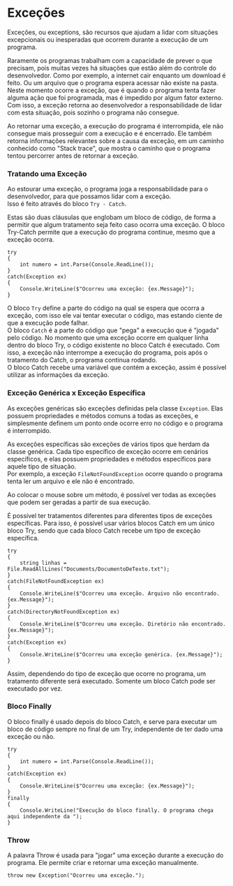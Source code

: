 # Exceções
Exceções, ou exceptions, são recursos que ajudam a lidar com situações excepcionais ou inesperadas que ocorrem durante a execução de um programa.

Raramente os programas trabalham com a capacidade de prever o que precisam, pois muitas vezes há situações que estão além do controle do desenvolvedor. Como por exemplo, a internet cair enquanto um download é feito. Ou um arquivo que o programa espera acessar não existe na pasta.  
Neste momento ocorre a exceção, que é quando o programa tenta fazer alguma ação que foi programada, mas é impedido por algum fator externo. Com isso, a exceção retorna ao desenvolvedor a responsabilidade de lidar com esta situação, pois sozinho o programa não consegue.

Ao retornar uma exceção, a execução do programa é interrompida, ele não consegue mais prosseguir com a execução e é encerrado. Ele também retorna informações relevantes sobre a causa da exceção, em um caminho conhecido como "Stack trace", que mostra o caminho que o programa tentou percorrer antes de retornar a exceção.

### Tratando uma Exceção

Ao estourar uma exceção, o programa joga a responsabilidade para o desenvolvedor, para que possamos lidar com a exceção.  
Isso é feito através do bloco `Try - Catch`.

Estas são duas cláusulas que englobam um bloco de código, de forma a permitir que algum tratamento seja feito caso ocorra uma exceção. O bloco Try-Catch permite que a execução do programa continue, mesmo que a exceção ocorra.
```
try
{
	int numero = int.Parse(Console.ReadLine());
}
catch(Exception ex)
{
	Console.WriteLine($"Ocorreu uma exceção: {ex.Message}");
}
```

O bloco `Try` define a parte do código na qual se espera que ocorra a exceção, com isso ele vai tentar executar o código, mas estando ciente de que a execução pode falhar.  
O bloco `Catch` é a parte do código que "pega" a execução que é "jogada" pelo código. No momento que uma exceção ocorre em qualquer linha dentro do bloco Try, o código existente no bloco Catch é executado. Com isso, a exceção não interrompe a execução do programa, pois após o tratamento do Catch, o programa continua rodando.  
O bloco Catch recebe uma variável que contém a exceção, assim é possível utilizar as informações da exceção.

### Exceção Genérica x Exceção Específica

As exceções genéricas são exceções definidas pela classe `Exception`. Elas possuem propriedades e métodos comuns a todas as exceções, e simplesmente definem um ponto onde ocorre erro no código e o programa é interrompido.

As exceções específicas são exceções de vários tipos que herdam da classe genérica. Cada tipo específico de exceção ocorre em cenários específicos, e elas possuem propriedades e métodos específicos para aquele tipo de situação.  
Por exemplo, a exceção `FileNotFoundException` ocorre quando o programa tenta ler um arquivo e ele não é encontrado.

Ao colocar o mouse sobre um método, é possível ver todas as exceções que podem ser geradas a partir de sua execução.

É possível ter tratamentos diferentes para diferentes tipos de exceções específicas. Para isso, é possível usar vários blocos Catch em um único bloco Try, sendo que cada bloco Catch recebe um tipo de exceção específica.
```
try
{
	string linhas = File.ReadAllLines("Documents/DocumentoDeTexto.txt");
}
catch(FileNotFoundException ex)
{
	Console.WriteLine($"Ocorreu uma exceção. Arquivo não encontrado. {ex.Message}");
}
catch(DirectoryNotFoundException ex)
{
	Console.WriteLine($"Ocorreu uma exceção. Diretório não encontrado. {ex.Message}");
}
catch(Exception ex)
{
	Console.WriteLine($"Ocorreu uma exceção genérica. {ex.Message}");
}
```

Assim, dependendo do tipo de exceção que ocorre no programa, um tratamento diferente será executado. Somente um bloco Catch pode ser executado por vez.

### Bloco Finally

O bloco finally é usado depois do bloco Catch, e serve para executar um bloco de código sempre no final de um Try, independente de ter dado uma exceção ou não.
```
try
{
	int numero = int.Parse(Console.ReadLine());
}
catch(Exception ex)
{
	Console.WriteLine($"Ocorreu uma exceção: {ex.Message}");
}
finally
{
	Console.WriteLine("Execução do bloco finally. O programa chega aqui independente da ");
}
```

### Throw

A palavra Throw é usada para "jogar" uma exceção durante a execução do programa. Ele permite criar e retornar uma exceção manualmente.
```
throw new Exception("Ocorreu uma exceção.");
```